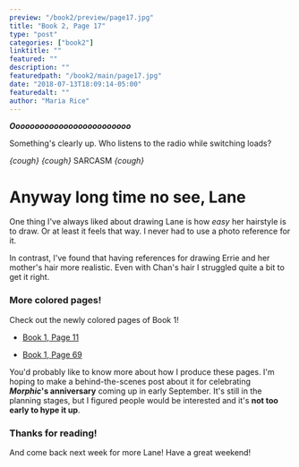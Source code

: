```yaml
---
preview: "/book2/preview/page17.jpg"
title: "Book 2, Page 17"
type: "post"
categories: ["book2"]
linktitle: ""
featured: ""
description: ""
featuredpath: "/book2/main/page17.jpg"
date: "2018-07-13T18:09:14-05:00"
featuredalt: ""
author: "Maria Rice"
---
```


_**Ooooooooooooooooooooooooo**_

Something's clearly up. Who listens to the radio while
switching loads?

*{cough} {cough}* SARCASM *{cough}*

# Anyway long time no see, Lane

One thing I've always liked about drawing Lane is how _easy_
her hairstyle is to draw. Or at least it feels that way. I
never had to use a photo reference for it.

In contrast, I've found that having references for drawing
Errie and her mother's hair more realistic.
Even with Chan's hair I struggled quite a bit to get it right.

### More colored pages!

Check out the newly colored pages of Book 1!

* [Book 1, Page 11](https://mcrice123.github.io/morphic/blog/book-1-page-11/)

* [Book 1, Page 69](https://mcrice123.github.io/morphic/blog/book-1-page-69/)

You'd probably like to know more about how I produce these
pages. I'm hoping to make a behind-the-scenes post about it
for celebrating **_Morphic_'s anniversary** coming up in
early September. It's still in the planning stages, but I
figured people would be interested and it's **not too
early to hype it up**.

### Thanks for reading!

And come back next week for more Lane! Have a great weekend!
